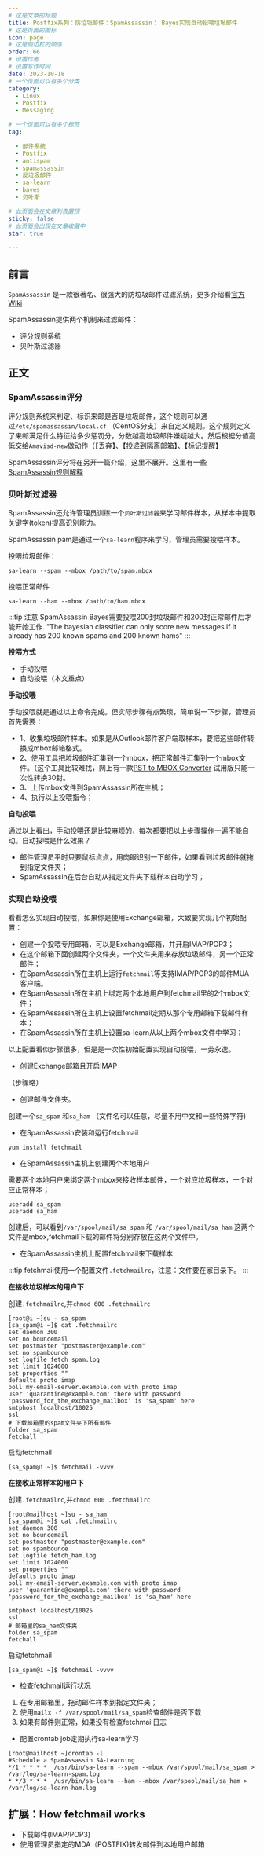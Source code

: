 ```yaml
---
# 这是文章的标题
title: Postfix系列：防垃圾邮件：SpamAssassin： Bayes实现自动投喂垃圾邮件
# 这是页面的图标
icon: page
# 这是侧边栏的顺序
order: 66
# 设置作者
# 设置写作时间
date: 2023-10-18
# 一个页面可以有多个分类
category:
  - Linux
  - Postfix
  - Messaging

# 一个页面可以有多个标签
tag:

  - 邮件系统
  - Postfix
  - antispam
  - spamassassin
  - 反垃圾邮件
  - sa-learn
  - bayes
  - 贝叶斯

# 此页面会在文章列表置顶
sticky: false
# 此页面会出现在文章收藏中
star: true

---
```




## 前言

`SpamAssassin` 是一款很著名、很强大的防垃圾邮件过滤系统，更多介绍看[官方Wiki](https://cwiki.apache.org/confluence/display/SPAMASSASSIN/Home)

SpamAssassin提供两个机制来过滤邮件：

- 评分规则系统
- 贝叶斯过滤器

## 正文

### SpamAssassin评分

评分规则系统来判定、标识来邮是否是垃圾邮件，这个规则可以通过`/etc/spamassassin/local.cf` （CentOS分支）来自定义规则。这个规则定义了来邮满足什么特征给多少惩罚分，分数越高垃圾邮件嫌疑越大。然后根据分值高低交给`Amavisd-new`做动作（【丢弃】、【投递到隔离邮箱】、【标记提醒】


SpamAssassin评分将在另开一篇介绍，这里不展开。这里有一些 [SpamAssassin规则解释](https://gist.github.com/ychaouche/a2faff159c2a1fea16019156972c7f8b)

### 贝叶斯过滤器 

SpamAssassin还允许管理员训练一个`贝叶斯过滤器`来学习邮件样本，从样本中提取关键字(token)提高识别能力。

SpamAssassin pam是通过一个`sa-learn`程序来学习，管理员需要投喂样本。


投喂垃圾邮件：

```shell
sa-learn --spam --mbox /path/to/spam.mbox 
```

投喂正常邮件：

```shell
sa-learn --ham --mbox /path/to/ham.mbox 
```
:::tip 注意
SpamAssassin Bayes需要投喂200封垃圾邮件和200封正常邮件后才能开始工作. "The bayesian classifier can only score new messages if it already has 200 known spams and 200 known hams"
:::

**投喂方式**

- 手动投喂
- 自动投喂（本文重点）


**手动投喂**

手动投喂就是通过以上命令完成。但实际步骤有点繁琐，简单说一下步骤，管理员首先需要：

- 1、收集垃圾邮件样本。如果是从Outlook邮件客户端取样本，要把这些邮件转换成mbox邮箱格式。
- 2、使用工具把垃圾邮件汇集到一个mbox，把正常邮件汇集到一个mbox文件。（这个工具比较难找，网上有一款[PST to MBOX Converter](https://www.kdetools.com/pst/mbox/) 试用版只能一次性转换30封。
- 3、上传mbox文件到SpamAssassin所在主机；
- 4、执行以上投喂指令；


**自动投喂**

通过以上看出，手动投喂还是比较麻烦的，每次都要把以上步骤操作一遍不能自动。自动投喂是什么效果？

- 邮件管理员平时只要鼠标点点，用肉眼识别一下邮件，如果看到垃圾邮件就拖到指定文件夹；
- SpamAssassin在后台自动从指定文件夹下载样本自动学习；

### 实现自动投喂

看看怎么实现自动投喂，如果你是使用Exchange邮箱，大致要实现几个初始配置：

- 创建一个投喂专用邮箱，可以是Exchange邮箱，并开启IMAP/POP3；
- 在这个邮箱下面创建两个文件夹，一个文件夹用来存放垃圾邮件，另一个正常邮件；
- 在SpamAssassin所在主机上运行`fetchmail`等支持IMAP/POP3的邮件MUA客户端。
- 在SpamAssassin所在主机上绑定两个本地用户到fetchmail里的2个mbox文件；
- 在SpamAssassin所在主机上设置fetchmail定期从那个专用邮箱下载邮件样本；
- 在SpamAssassin所在主机上设置sa-learn从以上两个mbox文件中学习；

以上配置看似步骤很多，但是是一次性初始配置实现自动投喂，一劳永逸。



- 创建Exchange邮箱且开启IMAP

（步骤略）

- 创建邮件文件夹。

创建一个`sa_spam` 和`sa_ham` （文件名可以任意，尽量不用中文和一些特殊字符)

- 在SpamAssassin安装和运行fetchmail

```shell
yum install fetchmail
```

- 在SpamAssassin主机上创建两个本地用户

需要两个本地用户来绑定两个mbox来接收样本邮件，一个对应垃圾样本，一个对应正常样本；

```shell
useradd sa_spam
useradd sa_ham
```
创建后，可以看到`/var/spool/mail/sa_spam` 和 `/var/spool/mail/sa_ham`
这两个文件是mbox,fetchmail下载的邮件将分别存放在这两个文件中。

- 在SpamAssassin主机上配置fetchmail来下载样本

:::tip 
fetchmail使用一个配置文件`.fetchmailrc`，注意：文件要在家目录下。 
:::

**在接收垃圾样本的用户下**

创建`.fetchmailrc`,并`chmod 600 .fetchmailrc`


```shell
[root@i ~]su - sa_spam
[sa_spam@i ~]$ cat .fetchmailrc
set daemon 300
set no bouncemail
set postmaster "postmaster@example.com"
set no spambounce
set logfile fetch_spam.log
set limit 1024000
set properties ""
defaults proto imap
poll my-email-server.example.com with proto imap
user 'quarantine@example.com' there with password 'password_for_the_exchange_mailbox' is 'sa_spam' here
smtphost localhost/10025
ssl
# 下载邮箱里的spam文件夹下所有邮件
folder sa_spam
fetchall
```
启动fetchmail

```shell
[sa_spam@i ~]$ fetchmail -vvvv
```

**在接收正常样本的用户下**

创建`.fetchmailrc`,并`chmod 600 .fetchmailrc`


```shell
[root@mailhost ~]su - sa_ham
[sa_spam@i ~]$ cat .fetchmailrc
set daemon 300
set no bouncemail
set postmaster "postmaster@example.com"
set no spambounce
set logfile fetch_ham.log
set limit 1024000
set properties ""
defaults proto imap
poll my-email-server.example.com with proto imap
user 'quarantine@example.com' there with password 'password_for_the_exchange_mailbox' is 'sa_ham' here

smtphost localhost/10025
ssl
# 邮箱里的sa_ham文件夹
folder sa_spam
fetchall
```

启动fetchmail

```shell
[sa_spam@i ~]$ fetchmail -vvvv
```




- 检查fetchmail运行状况

1. 在专用邮箱里，拖动邮件样本到指定文件夹；
2. 使用`mailx -f /var/spool/mail/sa_spam`检查邮件是否下载
3. 如果有邮件则正常，如果没有检查fetchmail日志


- 配置crontab job定期执行sa-learn学习

```shell
[root@mailhost ~]crontab -l
#Schedule a SpamAssassin SA-Learning 
*/1 * * * *  /usr/bin/sa-learn --spam --mbox /var/spool/mail/sa_spam > /var/log/sa-learn-spam.log
* */3 * * *  /usr/bin/sa-learn --ham --mbox /var/spool/mail/sa_ham > /var/log/sa-learn-ham.log
```

## 扩展：How fetchmail works

- 下载邮件(IMAP/POP3)
- 使用管理员指定的MDA（POSTFIX)转发邮件到本地用户邮箱


